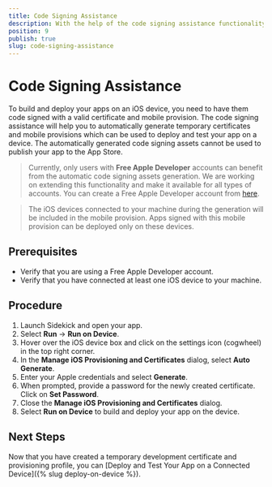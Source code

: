 ```yaml
---
title: Code Signing Assistance
description: With the help of the code signing assistance functionality and a Free Apple account, you can create a temporary development certificate and mobile provision.
position: 9
publish: true
slug: code-signing-assistance
---
```


# Code Signing Assistance

To build and deploy your apps on an iOS device, you need to have them code signed with a valid certificate and mobile provision. The code signing assistance will help you to automatically generate temporary certificates and mobile provisions which can be used to deploy and test your app on a device. The automatically generated code signing assets cannot be used to publish your app to the App Store.

> Currently, only users with **Free Apple Developer** accounts can benefit from the automatic code signing assets generation. We are working on extending this functionality and make it available for all types of accounts. You can create a Free Apple Developer account from [here](https://appleid.apple.com/account).

> The iOS devices connected to your machine during the generation will be included in the mobile provision. Apps signed with this mobile provision can be deployed only on these devices.

## Prerequisites

* Verify that you are using a Free Apple Developer account.
* Verify that you have connected at least one iOS device to your machine.

## Procedure

1. Launch Sidekick and open your app.
1. Select **Run** &#8594; **Run on Device**.
1. Hover over the iOS device box and click on the settings icon (cogwheel) in the top right corner.
1. In the **Manage iOS Provisioning and Certificates** dialog, select **Auto Generate**.
1. Enter your Apple credentials and select **Generate**.
1. When prompted, provide a password for the newly created certificate. Click on **Set Password**.
1. Close the **Manage iOS Provisioning and Certificates** dialog. 
1. Select **Run on Device** to build and deploy your app on the device. 

## Next Steps

Now that you have created a temporary development certificate and provisioning profile, you can [Deploy and Test Your App on a Connected Device]({% slug deploy-on-device %}).
